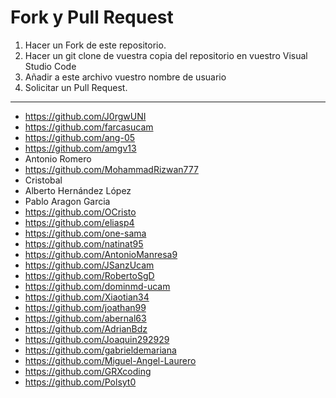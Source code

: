 # Fork y Pull Request
1. Hacer un Fork de este repositorio.
2. Hacer un git clone de vuestra copia del repositorio en vuestro Visual Studio Code
3. Añadir a este archivo vuestro nombre de usuario
4. Solicitar un Pull Request.
------------------------------------
- https://github.com/J0rgwUNI
- https://github.com/farcasucam
- https://github.com/ang-05
- https://github.com/amgv13
- Antonio Romero
- https://github.com/MohammadRizwan777
- Cristobal
- Alberto Hernández López
- Pablo Aragon Garcia
- https://github.com/OCristo
- https://github.com/eliasp4
- https://github.com/one-sama
- https://github.com/natinat95
- https://github.com/AntonioManresa9
- https://github.com/JSanzUcam
- https://github.com/RobertoSgD
- https://github.com/dominmd-ucam
- https://github.com/Xiaotian34
- https://github.com/joathan99
- https://github.com/abernal63
- https://github.com/AdrianBdz
- https://github.com/Joaquin292929
- https://github.com/gabrieldemariana
- https://github.com/Miguel-Angel-Laurero
- https://github.com/GRXcoding
- https://github.com/Polsyt0

